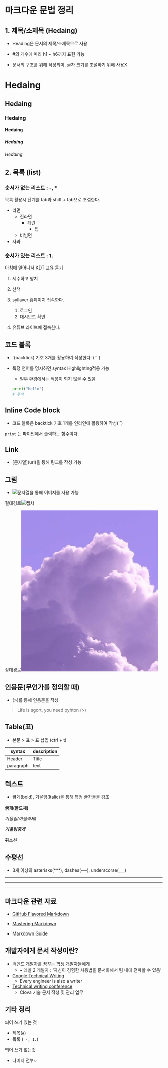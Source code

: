 # 마크다운 문법 정리

## 1. 제목/소제목 (Hedaing)

* Heading은 문서의 제목/소제목으로 사용
* #의 개수에 따라 h1 ~ h6까지 표현 가능

* 문서의 구조를 위해 작성되며, 글자 크기를 조절하기 위해 사용X

# Hedaing

## Hedaing

### Hedaing

#### Hedaing

##### Hedaing

###### Hedaing





## 2. 목록 (list)

### 순서가 없는 리스트 : -, *

목록 활용시 단계를 tab과 shift + tab으로 조절한다.

- 라면
  - 진라면
    - 계란
      - 밥
  - 비빔면
- 사과

### 순서가 있는 리스트 : 1.

아침에 일어나서 KDT 교육 듣기

1. 세수하고 양치
2. 산책
3. syllaver 홈페이지 접속한다.
   1. 로그인
   2. 대시보드 확인

4. 유튜브 라이브에 접속한다.

## 코드 블록

* `(backtick) 기호 3개를 활용하여 작성한다. (```)

- 특정 언어를 명시하면 syntax Highlighting적용 가능

  - 일부 환경에서는 적용이 되지 않을 수 있음

  ```python
  print("hello")
  # 주석
  ```

## Inline Code block

* 코드 블록은 backtick 기호 1개를 인라인에 활용하여 작성(``)

`print` 는 파이썬에서 출력하는 함수이다.

## Link

* [문자열]\(url)을 통해 링크를 작성 가능

## 그림

* ![문자열](URL)을 통해 이미지를 사용 가능

절대경로![캡처](C:\Users\rkdtj\Desktop\캡처.PNG)

상대경로![cloud](마크다운.assets/cloud.PNG)



## 인용문(무언가를 정의할 때)

* (>)를 통해 인용문을 작성

> Life is sgort, you need pyhton (>)

## Table(표)

* 본문 > 표 > 표 삽입 (ctrl + t)

| syntax    | description |
| --------- | ----------- |
| Header    | Title       |
| paragraph | text        |



## 텍스트

* 굵게(bold), 기울임(ltalic)을 통해 특정 글자들을 강조

**굵게(볼드체)**

*기울림(이탤릭체)*

***기울림굵게***

~~취소선~~



## 수평선

* 3개 이상의 asterisks(***), dashes(---), underscorse(___)

---

***

___



## 마크다운 관련 자료

* [GitHub Flavored Markdown](https://github.github.com/gfm/) 

* [Mastering Markdown](https://guides.github.com/features/mastering-markdown/) 

* [Markdown Guide](https://www.markdownguide.org/) 



## 개발자에게 문서 작성이란?

* [백엔드 개발자를 꿈꾸는 학생 개발자들에게](https://d2.naver.com/news/3435170)
  * • 레벨 2 개발자 : ‘자신이 경험한 사용법을 문서화해서 팀 내에 전파할 수 있음’ 
* [Google Technical Writing](https://developers.google.com/tech-writing) 
  * Every engineer is also a writer 
* [Technical writing conference](https://engineering.linecorp.com/ko/blog/write-the-docs-prague-2018-recap/ ) 
  * Clova 기술 문서 작성 및 관리 업무



## 기타 정리

띄어 쓰기 있는 것

* 제목(`#`)
* 목록 (` -, 1.`)

띄어 쓰기 없는것

* 나머지 전부~

